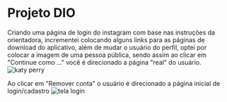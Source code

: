 # Projeto DIO
 Criando uma página de login do instagram com base nas instruções da orientadora, incrementei colocando alguns links para as páginas de download do aplicativo, além de mudar o usuário do perfil, optei por colocar a imagem de uma pessoa pública, sendo assim ao clicar em "Continue como ..." você é direcionado a página "real" do usuário.
 ![katy perry](https://user-images.githubusercontent.com/25914146/121272778-30423c80-c89d-11eb-9089-f25d199d80b5.JPG)
 
  Ao clicar em "Remover conta" o usuário é direcionado a página inicial de login/cadastro
![tela login](https://user-images.githubusercontent.com/25914146/121272797-3801e100-c89d-11eb-9942-11e2c6592e3f.JPG)


